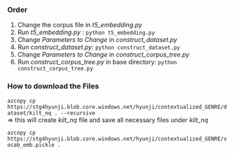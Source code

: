 ### Order

1. Change the corpus file in *t5_embedding.py*
2. Run *t5_embedding.py* : ```python t5_embedding.py```
3. Change *Parameters to Change* in *construct_dataset.py*
4. Run *construct_dataset.py*: ```python construct_dataset.py```
5. Change *Parameters to Change* in *construct_corpus_tree.py* 
5. Run *construct_corpus_tree.py* in base directory: ```python construct_corpus_tree.py```

### How to download the Files
```azcopy cp https://stg4hyunji.blob.core.windows.net/hyunji/contextualized_GENRE/dataset/kilt_nq . --recursive```  
=> this will create *kilt_nq* file and save all necessary files under *kilt_nq*

```azcopy cp https://stg4hyunji.blob.core.windows.net/hyunji/contextualized_GENRE/vocab_emb.pickle .```
